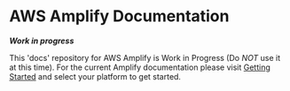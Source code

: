 # AWS Amplify Documentation

***Work in progress***

This 'docs' repository for AWS Amplify is Work in Progress (Do *NOT* use it at this time). For the current Amplify documentation please visit [Getting Started](https://aws-amplify.github.io/media/get_started) and select your platform to get started.
